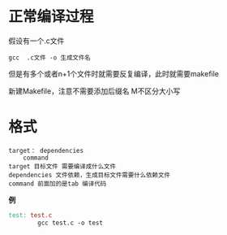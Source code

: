 # 正常编译过程

假设有一个.c文件

~~~shell
gcc  .c文件 -o 生成文件名
~~~

但是有多个或者n+1个文件时就需要反复编译，此时就需要makefile

新建Makefile，注意不需要添加后缀名 M不区分大小写

# 格式

~~~
target： dependencies
	command
target 目标文件 需要编译成什么文件
dependencies 文件依赖，生成目标文件需要什么依赖文件
command 前面加的是tab 编译代码
~~~

**例**

~~~makefile
test: test.c
        gcc test.c -o test

~~~

